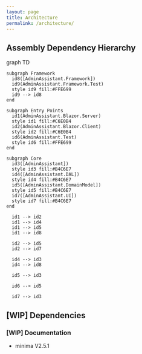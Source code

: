 ```yaml
---
layout: page
title: Architecture
permalink: /architecture/
---
```


## Assembly Dependency Hierarchy

<!-- markdownlint-disable MD033 -->
<div class="mermaid">
  graph TD

    subgraph Framework
      id8([AdminAssistant.Framework])
      id9(AdminAssistant.Framework.Test)
      style id9 fill:#FFE699
      id9 --> id8
    end

    subgraph Entry Points
      id1(AdminAssistant.Blazor.Server)
      style id1 fill:#C6E0B4
      id2(AdminAssistant.Blazor.Client)
      style id2 fill:#C6E0B4
      id6(AdminAssistant.Test)
      style id6 fill:#FFE699
    end

    subgraph Core
      id3([AdminAssistant])
      style id3 fill:#B4C6E7
      id4([AdminAssistant.DAL])
      style id4 fill:#B4C6E7
      id5([AdminAssistant.DomainModel])
      style id5 fill:#B4C6E7
      id7([AdminAssistant.UI])
      style id7 fill:#B4C6E7
    end

      id1 --> id2
      id1 --> id4
      id1 --> id5
      id1 --> id8

      id2 --> id5
      id2 --> id7

      id4 --> id3
      id4 --> id8

      id5 --> id3

      id6 --> id5

      id7 --> id3

</div>
<!-- markdownlint-enable MD033 -->

## [WIP] Dependencies

### [WIP] Documentation

- minima V2.5.1
